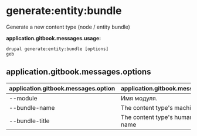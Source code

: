 # generate:entity:bundle
Generate a new content type (node / entity bundle)

**application.gitbook.messages.usage:**
```
drupal generate:entity:bundle [options]
geb
```

## application.gitbook.messages.options
application.gitbook.messages.option | application.gitbook.messages.details
-------|-------------
--module | Имя модуля.
--bundle-name | The content type's machine name
--bundle-title | The content type's human-readable name

